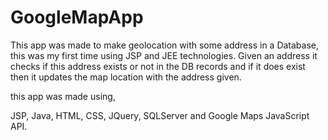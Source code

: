 GoogleMapApp
============

This app was made to make geolocation with some address in a Database, this was my first time using JSP and JEE technologies. Given an address it checks if this address exists or not in the DB records and if it does exist then it updates the map location with the address given.

this app was made using, 

JSP, Java, HTML, CSS, JQuery, SQLServer and Google Maps JavaScript API.
